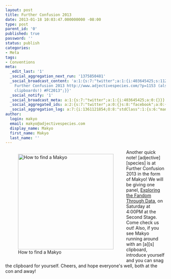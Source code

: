 ```yaml
---
layout: post
title: Further Confusion 2013
date: 2013-01-18 10:03:47.000000000 -08:00
type: post
parent_id: '0'
published: true
password: ''
status: publish
categories:
- Meta
tags:
- Conventions
meta:
  _edit_last: '1'
  _social_aggregation_next_run: '1375850481'
  _social_broadcast_content: 'a:1:{s:7:"twitter";a:1:{i:403645425;s:112:"New Post:
    Further Confusion 2013 http://www.adjectivespecies.com/?p=1153 (also, free [a][s]
    clipboards!) #FC2013";}}'
  _social_notify: '1'
  _social_broadcast_meta: a:1:{s:7:"twitter";a:1:{i:403645425;a:0:{}}}
  _social_aggregated_ids: a:2:{s:7:"twitter";a:0:{}s:8:"facebook";a:0:{}}
  _social_aggregation_log: a:7:{i:1361121854;O:8:"stdClass":1:{s:6:"manual";b:0;}i:1361124435;O:8:"stdClass":1:{s:6:"manual";b:0;}i:1361128110;O:8:"stdClass":1:{s:6:"manual";b:0;}i:1361132516;O:8:"stdClass":1:{s:6:"manual";b:0;}i:1361140632;O:8:"stdClass":1:{s:6:"manual";b:0;}i:1361155104;O:8:"stdClass":1:{s:6:"manual";b:0;}i:1361184760;O:8:"stdClass":1:{s:6:"manual";b:0;}}
author:
  login: makyo
  email: makyo@adjectivespecies.com
  display_name: Makyo
  first_name: Makyo
  last_name: ''
---
```

<figure id="attachment_1154" style="float: left" width="300"><img class=" wp-image-1154  " alt="How to find a Makyo" src="{{ site.baseurl }}/assets/2013-01-18-095946.jpg" width="300" /><figcaption> How to find a Makyo</figcaption></figure>
<p>Another quick note! [adjective][species] is at Further Confusion 2013 in the form of Makyo! We will be giving one panel, <a href="http://fc2013.sched.org/event/9f9420e797978c497a52dcc54171ee0c#.UPmAWZHfu54" target="_blank">Exploring the Fandom Through Data</a>, on Saturday at 4:00PM at the Second Stage. Come check us out! Also, if you see Makyo running around with an [a][s] clipboard, introduce yourself and you can snag the clipboard for yourself. Cheers, and hope everyone's well, both at the con and away!</p>



